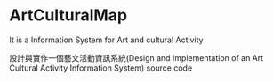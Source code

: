 # ArtCulturalMap
It is a Information System for Art and cultural Activity

設計與實作一個藝文活動資訊系統(Design and Implementation of an Art Cultural Activity Information System) source code
